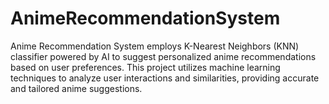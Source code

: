 # AnimeRecommendationSystem
Anime Recommendation System employs K-Nearest Neighbors (KNN) classifier powered by AI to suggest personalized anime recommendations based on user preferences. This project utilizes machine learning techniques to analyze user interactions and similarities, providing accurate and tailored anime suggestions. 
